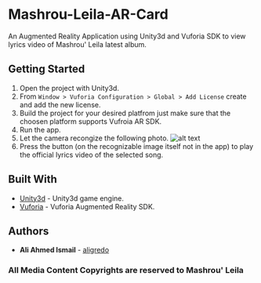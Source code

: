 # Mashrou-Leila-AR-Card

An Augmented Reality Application using Unity3d and Vuforia SDK to view lyrics video of Mashrou' Leila latest album.

## Getting Started

1. Open the project with Unity3d.
1. From `Window > Vuforia Configuration > Global > Add License` create and add the new license.
1. Build the project for your desired platfrom just make sure that the choosen platform supports Vufroia AR SDK.
1. Run the app.
1. Let the camera recongize the following photo.
![alt text](https://res.cloudinary.com/mascota/image/upload/v1547650215/Mashrou_Leila_3.jpg)
1. Press the button (on the recognizable image itself not in the app) to play the official lyrics video of the selected song.

## Built With

* [Unity3d](https://unity3d.com/) - Unity3d game engine.
* [Vuforia](https://www.vuforia.com/) - Vuforia Augmented Reality SDK.


## Authors

* **Ali Ahmed Ismail** - [aligredo](https://github.com/aligredo)

### All Media Content Copyrights are reserved to Mashrou' Leila 